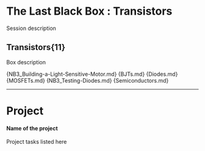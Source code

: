 # The Last Black Box : Transistors
Session description

## Transistors{11}
Box description

{NB3_Building-a-Light-Sensitive-Motor.md}
{BJTs.md}
{Diodes.md}
{MOSFETs.md}
{NB3_Testing-Diodes.md}
{Semiconductors.md}

---

# Project
#### Name of the project
Project tasks listed here
